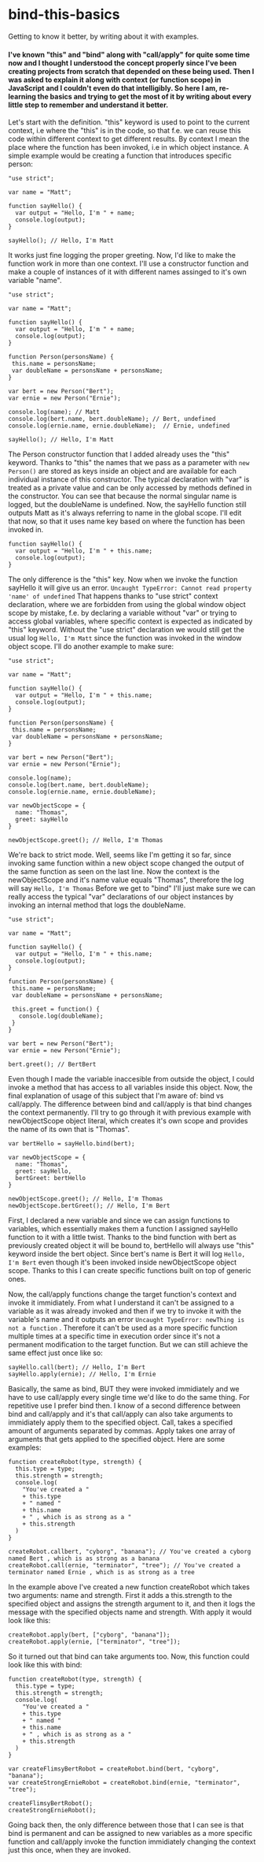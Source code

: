 # bind-this-basics
Getting to know it better, by writing about it with examples.

#### I've known "this" and "bind" along with "call/apply" for quite some time now and I thought I understood the concept properly since I've been creating projects from scratch that depended on these being used. Then I was asked to explain it along with context (or function scope) in JavaScript and I couldn't even do that intelligibly. So here I am, re-learning the basics and trying to get the most of it by writing about every little step to remember and understand it better.

Let's start with the definition. "this" keyword is used to point to the current context, i.e where the "this" is in the code, so that f.e. we can reuse this code within different context to get different results. By context I mean the place where the function has been invoked, i.e in which object instance. A simple example would be creating a function that introduces specific person:
```
"use strict";

var name = "Matt";

function sayHello() {
  var output = "Hello, I'm " + name;
  console.log(output);
}

sayHello(); // Hello, I'm Matt
```
It works just fine logging the proper greeting. Now, I'd like to make the function work in more than one context. I'll use a constructor function and make a couple of instances of it with different names assinged to it's own variable "name".
```
"use strict";

var name = "Matt";

function sayHello() {
  var output = "Hello, I'm " + name;
  console.log(output);
}

function Person(personsName) {
 this.name = personsName;
 var doubleName = personsName + personsName;
}

var bert = new Person("Bert");
var ernie = new Person("Ernie");

console.log(name); // Matt
console.log(bert.name, bert.doubleName); // Bert, undefined
console.log(ernie.name, ernie.doubleName);  // Ernie, undefined

sayHello(); // Hello, I'm Matt
```
The Person constructor function that I added already uses the "this" keyword. Thanks to "this" the names that we pass as a parameter with ```new Person()``` are stored as keys inside an object and are available for each individual instance of this constructor. The typical declaration with "var" is treated as a private value and can be only accessed by methods defined in the constructor. You can see that because the normal singular name is logged, but the doubleName is undefined. Now, the sayHello function still outputs Matt as it's always referring to name in the global scope. I'll edit that now, so that it uses name key based on where the function has been invoked in.
```
function sayHello() {
  var output = "Hello, I'm " + this.name;
  console.log(output);
}
```
The only difference is the "this" key. Now when we invoke the function sayHello it will give us an error.
```Uncaught TypeError: Cannot read property 'name' of undefined```
That happens thanks to "use strict" context declaration, where we are forbidden from using the global window object scope by mistake, f.e. by declaring a variable without "var" or trying to access global variables, where specific context is expected as indicated by "this" keyword. Without the "use strict" declaration we would still get the usual log ```Hello, I'm Matt``` since the function was invoked in the window object scope. I'll do another example to make sure:
```
"use strict";

var name = "Matt";

function sayHello() {
  var output = "Hello, I'm " + this.name;
  console.log(output);
}

function Person(personsName) {
 this.name = personsName;
 var doubleName = personsName + personsName;
}

var bert = new Person("Bert");
var ernie = new Person("Ernie");

console.log(name);
console.log(bert.name, bert.doubleName);
console.log(ernie.name, ernie.doubleName);

var newObjectScope = {
  name: "Thomas",
  greet: sayHello
}

newObjectScope.greet(); // Hello, I'm Thomas
```
We're back to strict mode. Well, seems like I'm getting it so far, since invoking same function within a new object scope changed the output of the same function as seen on the last line. Now the context is the newObjectScope and it's name value equals "Thomas", therefore the log will say ```Hello, I'm Thomas``` Before we get to "bind" I'll just make sure we can really access the typical "var" declarations of our object instances by invoking an internal method that logs the doubleName.
```
"use strict";

var name = "Matt";

function sayHello() {
  var output = "Hello, I'm " + this.name;
  console.log(output);
}

function Person(personsName) {
 this.name = personsName;
 var doubleName = personsName + personsName;

 this.greet = function() {
   console.log(doubleName);
 }
}

var bert = new Person("Bert");
var ernie = new Person("Ernie");

bert.greet(); // BertBert
```
Even though I made the variable inaccesible from outside the object, I could invoke a method that has access to all variables inside this object. Now, the final explanation of usage of this subject that I'm aware of: bind vs call/apply. The difference between bind and call/apply is that bind changes the context permanently. I'll try to go through it with previous example with newObjectScope object literal, which creates it's own scope and provides the name of its own that is "Thomas".
```
var bertHello = sayHello.bind(bert);

var newObjectScope = {
  name: "Thomas",
  greet: sayHello,
  bertGreet: bertHello
}

newObjectScope.greet(); // Hello, I'm Thomas
newObjectScope.bertGreet(); // Hello, I'm Bert
```
First, I declared a new variable and since we can assign functions to variables, which essentially makes them a function I assigned sayHello function to it with a little twist. Thanks to the bind function with bert as previously created object it will be bound to, bertHello will always use "this" keyword inside the bert object. Since bert's name is Bert it will log ```Hello, I'm Bert``` even though it's been invoked inside newObjectScope object scope. Thanks to this I can create specific functions built on top of generic ones.

Now, the call/apply functions change the target function's context and invoke it immidiately. From what I understand it can't be assigned to a variable as it was already invoked and then if we try to invoke it with the variable's name and it outputs an error ```Uncaught TypeError: newThing is not a function``` . Therefore it can't be used as a more specific function multiple times at a specific time in execution order since it's not a permanent modification to the target function. But we can still achieve the same effect just once like so:
```
sayHello.call(bert); // Hello, I'm Bert
sayHello.apply(ernie); // Hello, I'm Ernie
```
Basically, the same as bind, BUT they were invoked immidiately and we have to use call/apply every single time we'd like to do the same thing. For repetitive use I prefer bind then. I know of a second difference between bind and call/apply and it's that call/apply can also take arguments to immidiately apply them to the specified object. Call, takes a specified amount of arguments separated by commas. Apply takes one array of arguments that gets applied to the specified object. Here are some examples:
```
function createRobot(type, strength) {
  this.type = type;
  this.strength = strength;
  console.log(
    "You've created a "
    + this.type
    + " named "
    + this.name
    + " , which is as strong as a "
    + this.strength
  )
}

createRobot.callbert, "cyborg", "banana"); // You've created a cyborg named Bert , which is as strong as a banana
createRobot.call(ernie, "terminator", "tree"); // You've created a terminator named Ernie , which is as strong as a tree
```
In the example above I've created a new function createRobot which takes two arguments: name and strength. First it adds a this.strength to the specified object and assigns the strength argument to it, and then it logs the message with the specified objects name and strength. With apply it would look like this:
```
createRobot.apply(bert, ["cyborg", "banana"]);
createRobot.apply(ernie, ["terminator", "tree"]);
```
So it turned out that bind can take arguments too. Now, this function could look like this with bind:
```
function createRobot(type, strength) {
  this.type = type;
  this.strength = strength;
  console.log(
    "You've created a "
    + this.type
    + " named "
    + this.name
    + " , which is as strong as a "
    + this.strength
  )
}

var createFlimsyBertRobot = createRobot.bind(bert, "cyborg", "banana");
var createStrongErnieRobot = createRobot.bind(ernie, "terminator", "tree");

createFlimsyBertRobot();
createStrongErnieRobot();
```
Going back then, the only difference between those that I can see is that bind is permanent and can be assigned to new variables as a more specific function and call/apply invoke the function immidiately changing the context just this once, when they are invoked.
